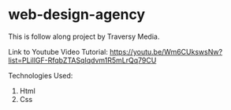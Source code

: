 # web-design-agency
This is follow along project by Traversy Media.

Link to Youtube Video Tutorial: https://youtu.be/Wm6CUkswsNw?list=PLillGF-RfqbZTASqIqdvm1R5mLrQq79CU

Technologies Used: 
1. Html
2. Css
